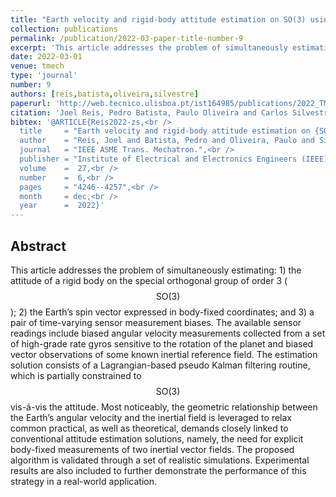 ```yaml
---
title: "Earth velocity and rigid-body attitude estimation on SO(3) using biased measurements"
collection: publications
permalink: /publication/2022-03-paper-title-number-9
excerpt: 'This article addresses the problem of simultaneously estimating: 1) the attitude of a rigid body on the special orthogonal group of order 3; 2) the Earth’s spin vector expressed in body-fixed coordinates; and 3) a pair of time-varying sensor measurement biases.'
date: 2022-03-01
venue: tmech
type: 'journal'
number: 9
authors: [reis,batista,oliveira,silvestre]
paperurl: 'http://web.tecnico.ulisboa.pt/ist164985/publications/2022_TMECH_Earth_Velocity_and_Rigid-Body_Attitude_Estimation_on_SO3_Using_Biased_Measurements.pdf'
citation: 'Joel Reis, Pedro Batista, Paulo Oliveira and Carlos Silvestre, "Earth Velocity and Rigid-Body Attitude Estimation on SO(3) Using Biased Measurements," IEEE-ASME Transactions on Mechatronics, 2022, doi:10.1109/TMECH.2022.3152220.'
bibtex: '@ARTICLE{Reis2022-zs,<br />
  title     = "Earth velocity and rigid-body attitude estimation on {SO(3}) using biased measurements",<br />
  author    = "Reis, Joel and Batista, Pedro and Oliveira, Paulo and Silvestre, Carlos",<br />
  journal   = "IEEE ASME Trans. Mechatron.",<br />
  publisher = "Institute of Electrical and Electronics Engineers (IEEE)",<br />
  volume    =  27,<br />
  number    =  6,<br />
  pages     = "4246--4257",<br />
  month     = dec,<br />
  year      =  2022}'
---
```

**Abstract**
---
This article addresses the problem of simultaneously estimating: 1) the attitude of a rigid body on the special orthogonal group of order 3 ( $$\mathsf {SO}(3)$$ ); 2) the Earth’s spin vector expressed in body-fixed coordinates; and 3) a pair of time-varying sensor measurement biases.
The available sensor readings include biased angular velocity measurements collected from a set of high-grade rate gyros sensitive to the rotation of the planet and biased vector observations of some known inertial reference field.
The estimation solution consists of a Lagrangian-based pseudo Kalman filtering routine, which is partially constrained to $$\mathsf {SO}(3)$$ vis-á-vis the attitude.
Most noticeably, the geometric relationship between the Earth’s angular velocity and the inertial field is leveraged to relax common practical, as well as theoretical, demands closely linked to conventional attitude estimation solutions, namely, the need for explicit body-fixed measurements of two inertial vector fields.
The proposed algorithm is validated through a set of realistic simulations.
Experimental results are also included to further demonstrate the performance of this strategy in a real-world application.